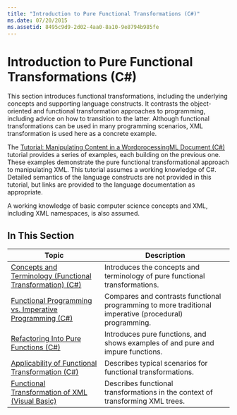 ```yaml
---
title: "Introduction to Pure Functional Transformations (C#)"
ms.date: 07/20/2015
ms.assetid: 8495c9d9-2d02-4aa0-8a10-9e8794b985fe
---
```

# Introduction to Pure Functional Transformations (C#)
This section introduces functional transformations, including the underlying concepts and supporting language constructs. It contrasts the object-oriented and functional transformation approaches to programming, including advice on how to transition to the latter. Although functional transformations can be used in many programming scenarios, XML transformation is used here as a concrete example.  
  
 The [Tutorial: Manipulating Content in a WordprocessingML Document (C#)](./shape-of-wordprocessingml-documents.md) tutorial provides a series of examples, each building on the previous one. These examples demonstrate the pure functional transformational approach to manipulating XML. This tutorial assumes a working knowledge of C#. Detailed semantics of the language constructs are not provided in this tutorial, but links are provided to the language documentation as appropriate.  
  
 A working knowledge of basic computer science concepts and XML, including XML namespaces, is also assumed.  
  
## In This Section  
  
|Topic|Description|  
|-----------|-----------------|  
|[Concepts and Terminology (Functional Transformation) (C#)](./concepts-and-terminology-functional-transformation.md)|Introduces the concepts and terminology of pure functional transformations.|  
|[Functional Programming vs. Imperative Programming (C#)](./functional-programming-vs-imperative-programming.md)|Compares and contrasts functional programming to more traditional imperative (procedural) programming.|  
|[Refactoring Into Pure Functions (C#)](./refactoring-into-pure-functions.md)|Introduces pure functions, and shows examples of and pure and impure functions.|  
|[Applicability of Functional Transformation (C#)](./applicability-of-functional-transformation.md)|Describes typical scenarios for functional transformations.|  
|[Functional Transformation of XML (Visual Basic)](../../../../visual-basic/programming-guide/concepts/linq/functional-transformation-of-xml.md)|Describes functional transformations in the context of transforming XML trees.|  
  